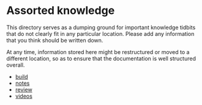 # Assorted knowledge

This directory serves as a dumping ground for important knowledge tidbits that do not clearly
fit in any particular location. Please add any information that you think should be
written down.

At any time, information stored here might be restructured or moved to a different
location, so as to ensure that the documentation is well structured overall.

-   [build](./build.md)
-   [notes](./notes.md)
-   [review](./review.md)
-   [videos](./videos.md)
